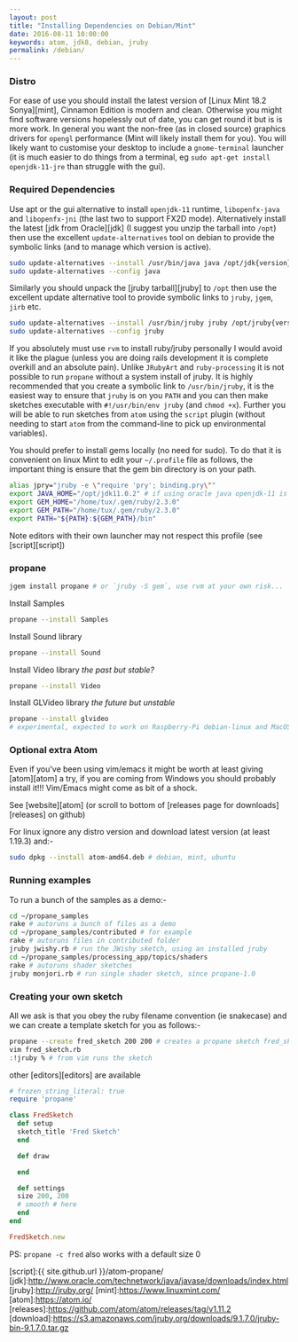 ```yaml
---
layout: post
title: "Installing Dependencies on Debian/Mint"
date: 2016-08-11 10:00:00
keywords: atom, jdk8, debian, jruby
permalink: /debian/
---
```

### Distro ###

For ease of use you should install the latest version of [Linux Mint 18.2  Sonya][mint], Cinnamon Edition is modern and clean. Otherwise you might find software versions hopelessly out of date, you can get round it but is is more work.  In general you want the non-free (as in closed source) graphics drivers for `opengl` performance (Mint will likely install them for you).  You will likely want to customise your desktop to include a `gnome-terminal` launcher (it is much easier to do things from a terminal, eg `sudo apt-get install openjdk-11-jre` than struggle with the gui).

### Required Dependencies ###

Use apt or the gui alternative to install `openjdk-11` runtime, `libopenfx-java` and `libopenfx-jni` (the last two to support FX2D mode). Alternatively install the latest [jdk from Oracle][jdk] (I suggest you unzip the tarball into `/opt`) then use the excellent `update-alternatives` tool on debian to provide the symbolic links (and to manage which version is active).

```bash
sudo update-alternatives --install /usr/bin/java java /opt/jdk{version}/bin/java 100
sudo update-alternatives --config java
```

Similarly you should unpack the [jruby tarball][jruby] to `/opt`  then use the excellent update alternative tool to provide symbolic links to `jruby`, `jgem`, `jirb` etc.

```bash
sudo update-alternatives --install /usr/bin/jruby jruby /opt/jruby{version}/bin/jruby 100
sudo update-alternatives --config jruby
```

If you absolutely must use `rvm` to install ruby/jruby personally I would avoid it like the plague (unless you are doing rails development it is complete overkill and an absolute pain). Unlike `JRubyArt` and `ruby-processing` it is not possible to run `propane` without a system install of jruby. It is highly recommended that you create a symbolic link to `/usr/bin/jruby`, it is the easiest way to ensure that `jruby` is on you `PATH` and you can then make sketches executable with `#!/usr/bin/env jruby` (and `chmod +x`). Further you will be able to run sketches from `atom` using the `script` plugin (without needing to start `atom` from the command-line to pick up environmental variables).

You should prefer to install gems locally (no need for sudo). To do that it is convenient on linux Mint to edit your `~/.profile` file as follows, the important thing is ensure that the gem bin directory is on your path.

```bash
alias jpry="jruby -e \"require 'pry'; binding.pry\""
export JAVA_HOME="/opt/jdk11.0.2" # if using oracle java openjdk-11 is fine though
export GEM_HOME="/home/tux/.gem/ruby/2.3.0"
export GEM_PATH="/home/tux/.gem/ruby/2.3.0"
export PATH="${PATH}:${GEM_PATH}/bin"
```
Note editors with their own launcher may not respect this profile (see [script][script])

### propane

```bash
jgem install propane # or `jruby -S gem`, use rvm at your own risk...
```

Install Samples

```bash
propane --install Samples
```

Install Sound library

```bash
propane --install Sound
```

Install Video library _the past but stable?_

```bash
propane --install Video
```

Install GLVideo library _the future but unstable_

```bash
propane --install glvideo
# experimental, expected to work on Raspberry-Pi debian-linux and MacOS
```

### Optional extra Atom ###

Even if you've been using vim/emacs it might be worth at least giving [atom][atom] a try, if you are coming from Windows you should probably install it!!! Vim/Emacs might come as bit of a shock.

See [website][atom] (or scroll to bottom of [releases page for downloads][releases] on github)

For linux ignore any distro version and download latest version (at least 1.19.3) and:-

```bash
sudo dpkg --install atom-amd64.deb # debian, mint, ubuntu
```

### Running examples ###

To run a bunch of the samples as a demo:-

```bash
cd ~/propane_samples
rake # autoruns a bunch of files as a demo
cd ~/propane_samples/contributed # for example
rake # autoruns files in contributed folder
jruby jwishy.rb # run the JWishy sketch, using an installed jruby
cd ~/propane_samples/processing_app/topics/shaders
rake # autoruns shader sketches
jruby monjori.rb # run single shader sketch, since propane-1.0
```

### Creating your own sketch

All we ask is that you obey the ruby filename convention (ie snakecase) and we can create a template sketch for you as follows:-

```bash
propane --create fred_sketch 200 200 # creates a propane sketch fred_sketch.rb (see below)
vim fred_sketch.rb
:!jruby % # from vim runs the sketch
```

other [editors][editors] are available

```ruby
# frozen_string_literal: true
require 'propane'

class FredSketch
  def setup
  sketch_title 'Fred Sketch'
  end

  def draw

  end

  def settings
  size 200, 200
  # smooth # here
  end
end

FredSketch.new
```

PS: `propane -c fred` also works with a default size 0

[script]:{{ site.github.url }}/atom-propane/
[jdk]:http://www.oracle.com/technetwork/java/javase/downloads/index.html
[jruby]:http://jruby.org/
[mint]:https://www.linuxmint.com/
[atom]:https://atom.io/
[releases]:https://github.com/atom/atom/releases/tag/v1.11.2
[download]:https://s3.amazonaws.com/jruby.org/downloads/9.1.7.0/jruby-bin-9.1.7.0.tar.gz
